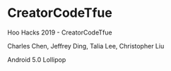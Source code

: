 # CreatorCodeTfue
Hoo Hacks 2019 - CreatorCodeTfue

Charles Chen, Jeffrey Ding, Talia Lee, Christopher Liu

Android 5.0 Lollipop

